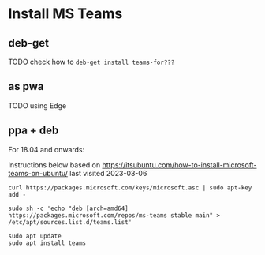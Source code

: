 # Install MS Teams



## deb-get

TODO check how to `deb-get install teams-for???` 

## as pwa

TODO using Edge


## ppa + deb

For 18.04 and onwards:

Instructions below based on https://itsubuntu.com/how-to-install-microsoft-teams-on-ubuntu/ last visited 2023-03-06


```
curl https://packages.microsoft.com/keys/microsoft.asc | sudo apt-key add -

sudo sh -c 'echo "deb [arch=amd64] https://packages.microsoft.com/repos/ms-teams stable main" > /etc/apt/sources.list.d/teams.list'

sudo apt update
sudo apt install teams
```



